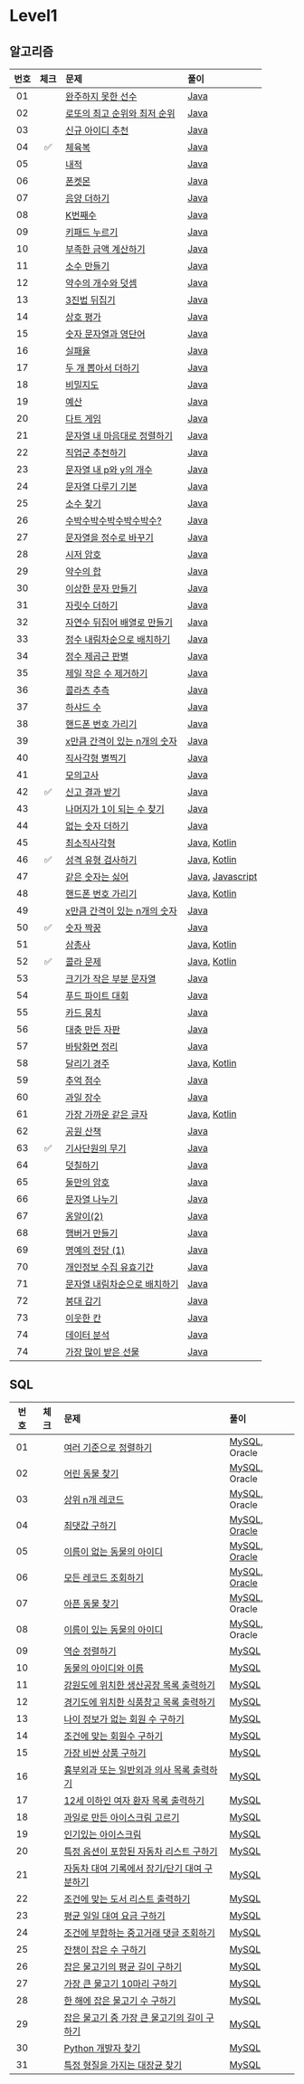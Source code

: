 
# Level1

## 알고리즘

| 번호 | 체크 | 문제 | 풀이 |
| :-: | :-: | :-- | :-- |
| 01 |                    | [완주하지 못한 선수](https://school.programmers.co.kr/learn/courses/30/lessons/42576) | [Java](./solution/_01_완주하지_못한_선수/Solution.java) |
| 02 |                    | [로또의 최고 순위와 최저 순위](https://school.programmers.co.kr/learn/courses/30/lessons/77484) | [Java](./solution/_02_로또의_최고_순위와_최저_순위/Solution.java) |
| 03 |                    | [신규 아이디 추천](https://programmers.co.kr/learn/courses/30/lessons/72410) | [Java](./solution/_03_신규_아이디_추천/Solution.java) |
| 04 | :white_check_mark: | [체육복](https://programmers.co.kr/learn/courses/30/lessons/42862) | [Java](./solution/_04_체육복/Solution.java) |
| 05 |                    | [내적](https://school.programmers.co.kr/learn/courses/30/lessons/70128) | [Java](./solution/_05_내적/Solution.java) |
| 06 |                    | [폰켓몬](https://school.programmers.co.kr/learn/courses/30/lessons/1845) | [Java](./solution/_06_폰켓몬/Solution.java) |
| 07 |                    | [음양 더하기](https://school.programmers.co.kr/learn/courses/30/lessons/76501) | [Java](./solution/_07_음양_더하기/Solution.java) |
| 08 |                    | [K번째수](https://school.programmers.co.kr/learn/courses/30/lessons/42748) | [Java](./solution/_08_K번째수/Solution.java) |
| 09 |                    | [키패드 누르기](https://school.programmers.co.kr/learn/courses/30/lessons/67256) | [Java](./solution/_09_키패드_누르기/Solution.java) |
| 10 |                    | [부족한 금액 계산하기](https://school.programmers.co.kr/learn/courses/30/lessons/82612) | [Java](./solution/_10_부족한_금액_계산하기/Solution.java) |
| 11 |                    | [소수 만들기](https://programmers.co.kr/learn/courses/30/lessons/12977) | [Java](./solution/_11_소수_만들기/Solution.java) |
| 12 |                    | [약수의 개수와 덧셈](https://programmers.co.kr/learn/courses/30/lessons/77884) | [Java](./solution/_12_약수의_개수와_덧셈/Solution.java) |
| 13 |                    | [3진법 뒤집기](https://programmers.co.kr/learn/courses/30/lessons/68935) | [Java](./solution/_13_삼진법_뒤집기/Solution.java) |
| 14 |                    | [상호 평가](https://programmers.co.kr/learn/courses/30/lessons/83201) | [Java](./solution/_14_상호_평가/Solution.java) |
| 15 |                    | [숫자 문자열과 영단어](https://programmers.co.kr/learn/courses/30/lessons/81301) | [Java](./solution/_15_숫자_문자열과_영단어/Solution.java) |
| 16 |                    | [실패율](https://programmers.co.kr/learn/courses/30/lessons/42889) | [Java](./solution/_16_실패율/Solution.java) |
| 17 |                    | [두 개 뽑아서 더하기](https://programmers.co.kr/learn/courses/30/lessons/68644) | [Java](./solution/_17_두_개_뽑아서_더하기/Solution.java) |
| 18 |                    | [비밀지도](https://programmers.co.kr/learn/courses/30/lessons/17681) | [Java](./solution/_18_비밀지도/Solution.java) |
| 19 |                    | [예산](https://programmers.co.kr/learn/courses/30/lessons/12982) | [Java](./solution/_19_예산/Solution.java) |
| 20 |                    | [다트 게임](https://programmers.co.kr/learn/courses/30/lessons/17682) | [Java](./solution/_20_다트_게임/Solution.java) |
| 21 |                    | [문자열 내 마음대로 정렬하기](https://programmers.co.kr/learn/courses/30/lessons/12915) | [Java](./solution/_21_문자열_내_마음대로_정렬하기/Solution.java) |
| 22 |                    | [직업군 추천하기](https://programmers.co.kr/learn/courses/30/lessons/84325) | [Java](./solution/_22_직업군_추천하기/Solution.java) |
| 23 |                    | [문자열 내 p와 y의 개수](https://programmers.co.kr/learn/courses/30/lessons/12916) | [Java](./solution/_23_문자열_내_p와_y의_개수/Solution.java) |
| 24 |                    | [문자열 다루기 기본](https://programmers.co.kr/learn/courses/30/lessons/12918) | [Java](./solution/_24_문자열_다루기_기본/Solution.java) |
| 25 |                    | [소수 찾기](https://programmers.co.kr/learn/courses/30/lessons/12921) | [Java](./solution/_25_소수_찾기/Solution.java) |
| 26 |                    | [수박수박수박수박수박수?](https://programmers.co.kr/learn/courses/30/lessons/12922) | [Java](./solution/_26_수박수박수박수박수/Solution.java) |
| 27 |                    | [문자열을 정수로 바꾸기](https://programmers.co.kr/learn/courses/30/lessons/12925) | [Java](./solution/_27_문자열을_정수로_바꾸기/Solution.java) |
| 28 |                    | [시저 암호](https://programmers.co.kr/learn/courses/30/lessons/12926) | [Java](./solution/_28_시저_암호/Solution.java) |
| 29 |                    | [약수의 합](https://programmers.co.kr/learn/courses/30/lessons/12928) | [Java](./solution/_29_약수의_합/Solution.java) |
| 30 |                    | [이상한 문자 만들기](https://programmers.co.kr/learn/courses/30/lessons/12930) | [Java](./solution/_30_이상한_문자_만들기/Solution.java) |
| 31 |                    | [자릿수 더하기](https://programmers.co.kr/learn/courses/30/lessons/12931) | [Java](./solution/_31_자릿수_더하기/Solution.java) |
| 32 |                    | [자연수 뒤집어 배열로 만들기](https://programmers.co.kr/learn/courses/30/lessons/12932) | [Java](./solution/_32_자연수_뒤집어_배열로_만들기/Solution.java) |
| 33 |                    | [정수 내림차순으로 배치하기](https://programmers.co.kr/learn/courses/30/lessons/12933) | [Java](./solution/_33_정수_내림차순으로_배치하기/Solution.java) |
| 34 |                    | [정수 제곱근 판별](https://programmers.co.kr/learn/courses/30/lessons/12934) | [Java](./solution/_34_정수_제곱근_판별/Solution.java) |
| 35 |                    | [제일 작은 수 제거하기](https://programmers.co.kr/learn/courses/30/lessons/12935) | [Java](./solution/_35_제일_작은_수_제거하기/Solution.java) |
| 36 |                    | [콜라츠 추측](https://programmers.co.kr/learn/courses/30/lessons/12943) | [Java](./solution/_36_콜라츠_추측/Solution.java) |
| 37 |                    | [하샤드 수](https://programmers.co.kr/learn/courses/30/lessons/12947) | [Java](./solution/_37_하샤드_수/Solution.java) |
| 38 |                    | [핸드폰 번호 가리기](https://programmers.co.kr/learn/courses/30/lessons/12948) | [Java](./solution/_38_핸드폰_번호_가리기/Solution.java) |
| 39 |                    | [x만큼 간격이 있는 n개의 숫자](https://programmers.co.kr/learn/courses/30/lessons/12954) | [Java](./solution/_39_x만큼_간격이_있는_n개의_숫자/Solution.java) |
| 40 |                    | [직사각형 별찍기](https://programmers.co.kr/learn/courses/30/lessons/12969) | [Java](./solution/_40_직사각형_별찍기/Solution.java) |
| 41 |                    | [모의고사](https://programmers.co.kr/learn/courses/30/lessons/42840) | [Java](./solution/_41_모의고사/Solution.java) |
| 42 | :white_check_mark: | [신고 결과 받기](https://school.programmers.co.kr/learn/courses/30/lessons/92334) | [Java](./solution/_42_신고_결과_받기/Solution.java) |
| 43 |                    | [나머지가 1이 되는 수 찾기](https://programmers.co.kr/learn/courses/30/lessons/87389) | [Java](./solution/_43_나머지가_1이_되는_수_찾기/Solution.java) |
| 44 |                    | [없는 숫자 더하기](https://programmers.co.kr/learn/courses/30/lessons/86051) | [Java](./solution/_44_없는_숫자_더하기/Solution.java) |
| 45 |                    | [최소직사각형](https://programmers.co.kr/learn/courses/30/lessons/86491) | [Java](./solution/_45_최소직사각형/Solution.java), [Kotlin](./solution/_45_최소직사각형/Solution.kt) |
| 46 | :white_check_mark: | [성격 유형 검사하기](https://school.programmers.co.kr/learn/courses/30/lessons/118666) | [Java](./solution/_46_성격_유형_검사하기/Solution.java), [Kotlin](./solution/_46_성격_유형_검사하기/Solution.kt) |
| 47 |                    | [같은 숫자는 싫어](https://school.programmers.co.kr/learn/courses/30/lessons/12906) | [Java](./solution/_47_같은_숫자는_싫어/Solution.java), [Javascript](./solution/_47_같은_숫자는_싫어/solution.js) |
| 48 |                    | [핸드폰 번호 가리기](https://school.programmers.co.kr/learn/courses/30/lessons/12948) | [Java](./solution/_48_핸드폰_번호_가리기/Solution.java), [Kotlin](./solution/_48_핸드폰_번호_가리기/Solution.kt) |
| 49 |                    | [x만큼 간격이 있는 n개의 숫자](https://school.programmers.co.kr/learn/courses/30/lessons/12954) | [Java](./solution/_49_x만큼_간격이_있는_n개의_숫자/Solution.java) |
| 50 | :white_check_mark: | [숫자 짝꿍](https://school.programmers.co.kr/learn/courses/30/lessons/131128) | [Java](./solution/_50_숫자_짝꿍/Solution.java) |
| 51 |                    | [삼총사](https://school.programmers.co.kr/learn/courses/30/lessons/131705) | [Java](./solution/_51_삼총사/Solution.java), [Kotlin](./solution/_51_삼총사/Solution.kt) |
| 52 | :white_check_mark: | [콜라 문제](https://school.programmers.co.kr/learn/courses/30/lessons/132267) | [Java](./solution/_52_콜라_문제/Solution.java), [Kotlin](./solution/_52_콜라_문제/Solution.kt) |
| 53 |                    | [크기가 작은 부분 문자열](https://school.programmers.co.kr/learn/courses/30/lessons/147355) | [Java](./solution/_53_크기가_작은_부분_문자열/Solution.java) |
| 54 |                    | [푸드 파이트 대회](https://school.programmers.co.kr/learn/courses/30/lessons/147355) | [Java](./solution/_54_푸드_파이트_대회/Solution.java) |
| 55 |                    | [카드 뭉치](https://school.programmers.co.kr/learn/courses/30/lessons/159994) | [Java](./solution/_55_카드_뭉치/Solution.java) |
| 56 |                    | [대충 만든 자판](https://school.programmers.co.kr/learn/courses/30/lessons/160586) | [Java](./solution/_56_대충_만든_자판/Solution.java) |
| 57 |                    | [바탕화면 정리](https://school.programmers.co.kr/learn/courses/30/lessons/161990) | [Java](./solution/_57_바탕화면_정리/Solution.java) |
| 58 |                    | [달리기 경주](https://school.programmers.co.kr/learn/courses/30/lessons/178871) | [Java](./solution/_58_달리기_경주/Solution.java), [Kotlin](./solution/_58_달리기_경주/Solution.kt) |
| 59 |                    | [추억 점수](https://school.programmers.co.kr/learn/courses/30/lessons/176963) | [Java](./solution/_59_추억_점수/Solution.java) |
| 60 |                    | [과일 장수](https://school.programmers.co.kr/learn/courses/30/lessons/135808) | [Java](./solution/_60_과일_장수/Solution.java) |
| 61 |                    | [가장 가까운 같은 글자](https://school.programmers.co.kr/learn/courses/30/lessons/142086) | [Java](./solution/_61_가장_가까운_같은_글자/Solution.java), [Kotlin](./solution/_61_가장_가까운_같은_글자/Solution.kt) |
| 62 |                    | [공원 산책](https://school.programmers.co.kr/learn/courses/30/lessons/172928) | [Java](./solution/_62_공원_산책/Solution.java) |
| 63 | :white_check_mark: | [기사단원의 무기](https://school.programmers.co.kr/learn/courses/30/lessons/136798) | [Java](./solution/_63_기사단원의_무기/Solution.java) |
| 64 |                    | [덧칠하기](https://school.programmers.co.kr/learn/courses/30/lessons/161989) | [Java](./solution/_64_덧칠하기/Solution.java) |
| 65 |                    | [둘만의 암호](https://school.programmers.co.kr/learn/courses/30/lessons/155652) | [Java](./solution/_65_둘만의_암호/Solution.java) |
| 66 |                    | [문자열 나누기](https://school.programmers.co.kr/learn/courses/30/lessons/140108) | [Java](./solution/_66_문자열_나누기/Solution.java) |
| 67 |                    | [옹알이(2)](https://school.programmers.co.kr/learn/courses/30/lessons/133499) | [Java](./solution/_67_옹알이/Solution.java) |
| 68 |                    | [햄버거 만들기](https://school.programmers.co.kr/learn/courses/30/lessons/133502) | [Java](./solution/_68_햄버기_만들기/Solution.java) |
| 69 |                    | [명예의 전당 (1)](https://school.programmers.co.kr/learn/courses/30/lessons/138477) | [Java](./solution/_69_명예의_전당/Solution.java) |
| 70 |                    | [개인정보 수집 유효기간](https://school.programmers.co.kr/learn/courses/30/lessons/150370) | [Java](./solution/_70_개인정보_수집_유효기간/Solution.java) |
| 71 |                    | [문자열 내림차순으로 배치하기](https://school.programmers.co.kr/learn/courses/30/lessons/12917) | [Java](./solution/_71_문자열_내림차순으로_배치하기/Solution.java) |
| 72 |                    | [붕대 감기](https://school.programmers.co.kr/learn/courses/30/lessons/250137) | [Java](./solution/_72_붕대_감기/Solution.java) |
| 73 |                    | [이웃한 칸](https://school.programmers.co.kr/learn/courses/30/lessons/250125) | [Java](./solution/_73_이웃한_칸/Solution.java) |
| 74 |                    | [데이터 분석](https://school.programmers.co.kr/learn/courses/30/lessons/250121) | [Java](./solution/_74_데이터_분석/Solution.java) |
| 74 |                    | [가장 많이 받은 선물](https://school.programmers.co.kr/learn/courses/30/lessons/258712) | [Java](./solution/_75_가장_많이_받은_선물/Solution.java) |

## SQL

| 번호 | 체크 | 문제 | 풀이 |
| :-: | :-: | :-- | :-- |
| 01 |                    | [여러 기준으로 정렬하기](https://programmers.co.kr/learn/courses/30/lessons/59404) | [MySQL](./solution/01_여러_기준으로_정렬하기/Solution_mysql.sql), Oracle |
| 02 |                    | [어린 동물 찾기](https://programmers.co.kr/learn/courses/30/lessons/59037) | [MySQL](./solution/02_어린_동물_찾기/Solution_mysql.sql), Oracle |
| 03 |                    | [상위 n개 레코드](https://programmers.co.kr/learn/courses/30/lessons/59405) | [MySQL](./solution/03_상위_n개_레코드/Solution_mysql.sql), Oracle |
| 04 |                    | [최댓값 구하기](https://programmers.co.kr/learn/courses/30/lessons/59415) | [MySQL](./solution/04_최댓값_구하기/Solution_mysql.sql), [Oracle](./solution/최댓값_구하기/Solution_oracle.sql) |
| 05 |                    | [이름이 없는 동물의 아이디](https://programmers.co.kr/learn/courses/30/lessons/59039) | [MySQL](./solution/05_이름이_없는_동물의_아이디/Solution_mysql.sql), [Oracle](./solution/이름이_없는_동물의_아이디/Solution_oracle.sql) |
| 06 |                    | [모든 레코드 조회하기](https://programmers.co.kr/learn/courses/30/lessons/59034) | [MySQL](./solution/06_모든_레코드_조회하기/Solution_mysql.sql), [Oracle](./solution/모든_레코드_조회하기/Solution_mysql.sql) |
| 07 |                    | [아픈 동물 찾기](https://programmers.co.kr/learn/courses/30/lessons/59036) | [MySQL](./solution/07_아픈_동물_찾기/Solution_mysql.sql), Oracle |
| 08 |                    | [이름이 있는 동물의 아이디](https://programmers.co.kr/learn/courses/30/lessons/59407) | [MySQL](./solution/08_이름이_있는_동물의_아이디/Solution_mysql.sql), Oracle |
| 09 |                    | [역순 정렬하기](https://programmers.co.kr/learn/courses/30/lessons/59035) | [MySQL](./solution/09_역순_정렬하기/Solution_mysql.sql) |
| 10 |                    | [동물의 아이디와 이름](https://programmers.co.kr/learn/courses/30/lessons/59403) | [MySQL](./solution/10_동물의_아이디와_이름/Solution_mysql.sql) |
| 11 |                    | [강원도에 위치한 생산공장 목록 출력하기](https://school.programmers.co.kr/learn/courses/30/lessons/131112) | [MySQL](./solution/11_강원도에_위치한_생산공장_목록_출력하기/Solution_mysql.sql) |
| 12 |                    | [경기도에 위치한 식품창고 목록 출력하기](https://school.programmers.co.kr/learn/courses/30/lessons/131114) | [MySQL](./solution/12_경기도에_위치한_식품창고_목록_출력하기/Solution_mysql.sql) |
| 13 |                    | [나이 정보가 없는 회원 수 구하기](https://school.programmers.co.kr/learn/courses/30/lessons/131114) | [MySQL](./solution/13_나이_정보가_없는_회원_수_구하기/Solution_mysql.sql) |
| 14 |                    | [조건에 맞는 회원수 구하기](https://school.programmers.co.kr/learn/courses/30/lessons/131535) | [MySQL](./solution/14_조건에_맞는_회원수_구하기/Solution_mysql.sql) |
| 15 |                    | [가장 비싼 상품 구하기](https://school.programmers.co.kr/learn/courses/30/lessons/131697) | [MySQL](./solution/15_가장_비싼_상품_구하기/Solution_mysql.sql) |
| 16 |                    | [흉부외과 또는 일반외과 의사 목록 출력하기](https://school.programmers.co.kr/learn/courses/30/lessons/132203) | [MySQL](./solution/16_흉부외과_또는_일반외과_의사_목록_출력하기/Solution_mysql.sql) |
| 17 |                    | [12세 이하인 여자 환자 목록 출력하기](https://school.programmers.co.kr/learn/courses/30/lessons/132201) | [MySQL](./solution/17_12세_이하인_여자_환자_목록_출력하기/Solution_mysql.sql) |
| 18 |                    | [과일로 만든 아이스크림 고르기](https://school.programmers.co.kr/learn/courses/30/lessons/133025) | [MySQL](./solution/18_과일로_만든_아이스크림_고르기/Solution_mysql.sql) |
| 19 |                    | [인기있는 아이스크림](https://school.programmers.co.kr/learn/courses/30/lessons/133024) | [MySQL](./solution/19_인기있는_아이스크림/Solution_mysql.sql) |
| 20 |                    | [특정 옵션이 포함된 자동차 리스트 구하기](https://school.programmers.co.kr/learn/courses/30/lessons/157343) | [MySQL](./solution/20_특정_옵션이_포함된_자동차_리스트_구하기/Solution_mysql.sql) |
| 21 |                    | [자동차 대여 기록에서 장기/단기 대여 구분하기](https://school.programmers.co.kr/learn/courses/30/lessons/151138) | [MySQL](./solution/21_자동차_대여_기록에서_장기_단기_대여_구분하기/Solution_mysql.sql) |
| 22 |                    | [조건에 맞는 도서 리스트 출력하기](https://school.programmers.co.kr/learn/courses/30/lessons/144853) | [MySQL](./solution/22_조건에_맞는_도서_리스트_출력하기/Solution_mysql.sql) |
| 23 |                    | [평균 일일 대여 요금 구하기](https://school.programmers.co.kr/learn/courses/30/lessons/151136) | [MySQL](./solution/23_평균_일일_대여_요금_구하기/Solution_mysql.sql) |
| 24 |                    | [조건에 부합하는 중고거래 댓글 조회하기](https://school.programmers.co.kr/learn/courses/30/lessons/164673) | [MySQL](./solution/24_조건에_부합하는_중고거래_댓글_조회하기/Solution_mysql.sql) |
| 25 |                    | [잔챙이 잡은 수 구하기](https://school.programmers.co.kr/learn/courses/30/lessons/293258) | [MySQL](./solution/25_잔챙이_잡은_수_구하기/Solution_mysql.sql) |
| 26 |                    | [잡은 물고기의 평균 길이 구하기](https://school.programmers.co.kr/learn/courses/30/lessons/293259) | [MySQL](./solution/26_잡은_물고기의_평균_길이_구하기/Solution_mysql.sql) |
| 27 |                    | [가장 큰 물고기 10마리 구하기](https://school.programmers.co.kr/learn/courses/30/lessons/298517) | [MySQL](./solution/27_가장_큰_물고기_10마리_구하기/Solution_mysql.sql) |
| 28 |                    | [한 해에 잡은 물고기 수 구하기](https://school.programmers.co.kr/learn/courses/30/lessons/298516) | [MySQL](./solution/28_한_해에_잡은_물고기_수_구하기/Solution_mysql.sql) |
| 29 |                    | [잡은 물고기 중 가장 큰 물고기의 길이 구하기](https://school.programmers.co.kr/learn/courses/30/lessons/298515) | [MySQL](./solution/29_잡은_물고기_중_가장_큰_물고기의_길이_구하기/Solution_mysql.sql) |
| 30 |                    | [Python 개발자 찾기](https://school.programmers.co.kr/learn/courses/30/lessons/276013) | [MySQL](./solution/30_Python_개발자_찾기/Solution_mysql.sql) |
| 31 |                    | [특정 형질을 가지는 대장균 찾기](https://school.programmers.co.kr/learn/courses/30/lessons/301646) | [MySQL](./solution/31_특정_형질을_가지는_대장균_찾기/Solution_mysql.sql) |
